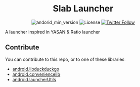 
<div align="center">
  <h1>Slab Launcher</h1>
</div>
<div align="center">

![andorid_min_version](https://img.shields.io/badge/minSdk-26-3DDC84?logo=android&logoColor=3DDC84)
![License](https://img.shields.io/github/license/lposidon/android.SlabLauncher?color=ff8800)
[![Twitter Follow](https://img.shields.io/twitter/follow/posidon?color=219DE9&label=Follow&logo=twitter&logoColor=219DE9&style=flat)](https://twitter.com/posidon)

</div>

A launcher inspired in YASAN & Ratio launcher

## Contribute
You can contribute to this repo, or to one of these libraries:
 - [android.libduckduckgo](https://github.com/lposidon/android.libduckduckgo)
 - [android.conveniencelib](https://github.com/lposidon/android.conveniencelib)
 - [android.launcherUtils](https://github.com/lposidon/android.launcherUtils)
